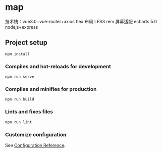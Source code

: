 # map

技术栈：vue3.0+vue-router+axios
flex 布局 LESS
rem 屏幕适配
echarts 5.0
nodejs+express

## Project setup

```
npm install
```

### Compiles and hot-reloads for development

```
npm run serve
```

### Compiles and minifies for production

```
npm run build
```

### Lints and fixes files

```
npm run lint
```

### Customize configuration

See [Configuration Reference](https://cli.vuejs.org/config/).

